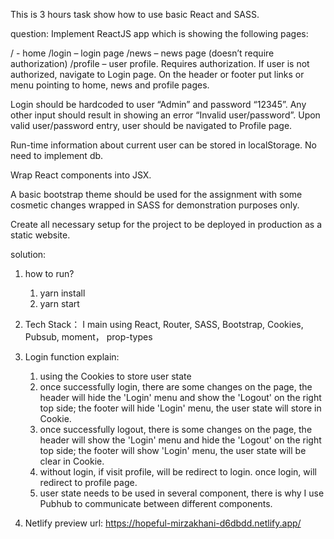This is  3 hours task show how to use basic React and SASS. 

question:
Implement ReactJS app which is showing the following pages:

/ - home
/login – login page
/news – news page (doesn’t require authorization)
/profile – user profile. Requires authorization. If user is not authorized, navigate to Login page.
On the header or footer put links or menu pointing to home, news and profile pages. 

Login should be hardcoded to user “Admin” and password “12345”. Any other input should result in showing an error “Invalid user/password”. Upon valid user/password entry, user should be navigated to Profile page.

Run-time information about current user can be stored in localStorage. No need to implement db.

Wrap React components into JSX.

A basic bootstrap theme should be used for the assignment with some cosmetic changes wrapped in SASS for demonstration purposes only.  

Create all necessary setup for the project to be deployed in production as a static website. 


solution:

1. how to run?

    1) yarn install
    2) yarn start

2. Tech Stack： I main using React, Router, SASS, Bootstrap, Cookies, Pubsub, moment， prop-types

3. Login function explain: 
   1) using the Cookies to store user state
   2) once successfully login, there are some changes on the page, the header will hide the 'Login' menu and show the 'Logout' on the right top side;
      the footer will hide 'Login' menu, the user state will store in Cookie.   
   3) once successfully logout, there is some changes on the page, the header will show the 'Login' menu and hide the 'Logout' on the right top side;
      the footer will show 'Login' menu, the user state will be clear in Cookie.
   4) without login, if visit profile, will be redirect to login. once login, will redirect to profile page. 
   5) user state needs to be used in several component, there is why I use Pubhub to communicate between different components.  
   
4. Netlify preview url: 
   https://hopeful-mirzakhani-d6dbdd.netlify.app/
